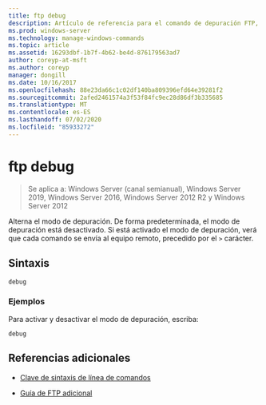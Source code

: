 ```yaml
---
title: ftp debug
description: Artículo de referencia para el comando de depuración FTP, que alterna el modo de depuración.
ms.prod: windows-server
ms.technology: manage-windows-commands
ms.topic: article
ms.assetid: 16293dbf-1b7f-4b62-be4d-876179563ad7
author: coreyp-at-msft
ms.author: coreyp
manager: dongill
ms.date: 10/16/2017
ms.openlocfilehash: 88e23da66c1c02df140ba809396efd64e39281f2
ms.sourcegitcommit: 2afed2461574a3f53f84fc9ec28d86df3b335685
ms.translationtype: MT
ms.contentlocale: es-ES
ms.lasthandoff: 07/02/2020
ms.locfileid: "85933272"
---
```

# <a name="ftp-debug"></a>ftp debug

> Se aplica a: Windows Server (canal semianual), Windows Server 2019, Windows Server 2016, Windows Server 2012 R2 y Windows Server 2012

Alterna el modo de depuración. De forma predeterminada, el modo de depuración está desactivado. Si está activado el modo de depuración, verá que cada comando se envía al equipo remoto, precedido por el `>` carácter.

## <a name="syntax"></a>Sintaxis

```
debug
```

### <a name="examples"></a>Ejemplos

Para activar y desactivar el modo de depuración, escriba:

```
debug
```

## <a name="additional-references"></a>Referencias adicionales

- [Clave de sintaxis de línea de comandos](command-line-syntax-key.md)

- [Guía de FTP adicional](https://docs.microsoft.com/previous-versions/orphan-topics/ws.10/cc756013(v=ws.10))
